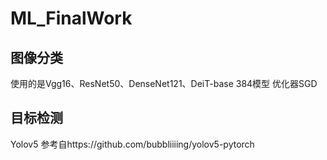 # ML_FinalWork

## 图像分类
  使用的是Vgg16、ResNet50、DenseNet121、DeiT-base 384模型
  优化器SGD
  
## 目标检测
  Yolov5
  参考自https://github.com/bubbliiiing/yolov5-pytorch
